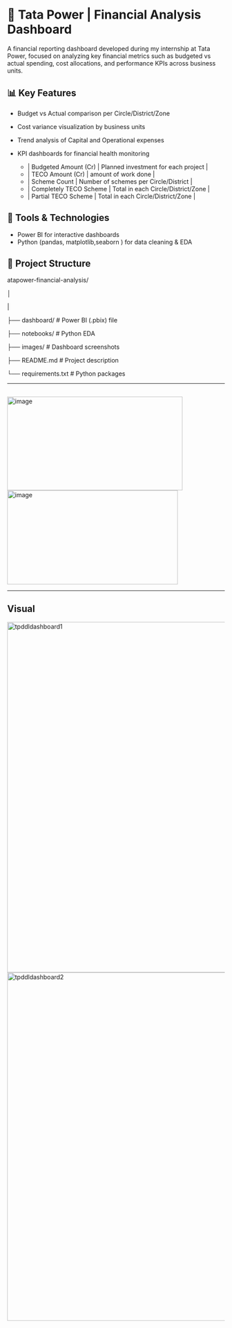 # 💼 Tata Power | Financial Analysis Dashboard

A financial reporting dashboard developed during my internship at Tata Power, focused on analyzing key financial metrics such as budgeted vs actual spending, cost allocations, and performance KPIs across business units.

## 📊 Key Features

- Budget vs Actual comparison per Circle/District/Zone
- Cost variance visualization by business units
- Trend analysis of Capital and Operational expenses
- KPI dashboards for financial health monitoring
  
    - | Budgeted Amount (Cr) | Planned investment for each project |
    - | TECO Amount (Cr) | amount of work done   |
    - | Scheme Count | Number of schemes per Circle/District |
    - | Completely TECO Scheme | Total in each Circle/District/Zone |
    - | Partial TECO Scheme | Total in each Circle/District/Zone |  
    


## 🧰 Tools & Technologies

- Power BI for interactive dashboards
- Python (pandas, matplotlib,seaborn ) for data cleaning & EDA
  

## 📁 Project Structure  
atapower-financial-analysis/  

│  

|  

├── dashboard/ # Power BI (.pbix) file  

├── notebooks/ # Python EDA  

├── images/ # Dashboard screenshots  

├── README.md # Project description  

└── requirements.txt # Python packages  

---

##
<img width="406" height="217" alt="image" src="https://github.com/user-attachments/assets/129d8ee9-24d3-4537-b0a0-53cb23a09c64" />
<img width="395" height="218" alt="image" src="https://github.com/user-attachments/assets/0293e48d-5860-452c-817d-a508a024870c" />

---
## Visual  

<img width="1437" height="812" alt="tpddldashboard1" src="https://github.com/user-attachments/assets/c1d5a9ad-12b1-474c-ba3f-a65d8f3a8a41" />

<img width="1431" height="807" alt="tpddldashboard2" src="https://github.com/user-attachments/assets/464ebcbe-8f67-4044-b023-8fa9637afafc" />




